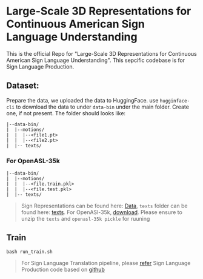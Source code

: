 # Large-Scale 3D Representations for Continuous American Sign Language Understanding

This is the official Repo for "Large-Scale 3D Representations for Continuous American Sign Language Understanding". This sepcific codebase is for Sign Language Production.

## Dataset:
Prepare the data, we uploaded the data to HuggingFace. use  ```hugginface-cli``` to download the data to under ```data-bin``` under the main folder. Create one, if not present. The folder should looks like:

```
|--data-bin/
|  |--motions/
|  |  |--<file1.pt>
|  |  |--<file2.pt>
|  |-- texts/
```


### For OpenASL-35k
```
|--data-bin/
|  |--motions/
|  |  |--<file.train.pkl>
|  |  |--<file.test.pkl>
|  |-- texts/
```

> Sign Representations can be found here: [Data](https://huggingface.co/datasets/dongludeeplearning/OpenASL3D_Dataset/), ```texts``` folder can be found here: [texts](https://buffalo.box.com/s/5fbomz6rr007dcrvc15ek7uzur13wypl). For OpenASl-35k, [download](https://buffalo.box.com/s/15nanqj5bmw0vnab6ekk0qrmyrge602r). Please ensure to unzip the ```texts``` and ```openasl-35k pickle``` for ruuning



## Train
```
bash run_train.sh
```

> For Sign Language Translation pipeline, please [refer](https://github.com/neccam/slt)
> Sign Language Production code based on [github](https://github.com/GuyTevet/motion-diffusion-model)
